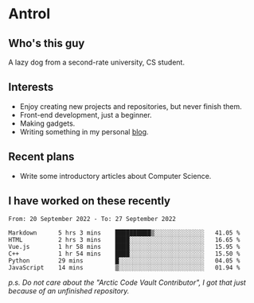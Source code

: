 # Antrol

## Who's this guy

A lazy dog from a second-rate university, CS student.

## Interests

* Enjoy creating new projects and repositories, but never finish them.
* Front-end development, just a beginner.
* Making gadgets.
* Writing something in my personal [blog](https://blog.antrol.xyz/).

## Recent plans

* Write some introductory articles about Computer Science.

<!--
* Try to develop a website for [Anime4KCPP](https://github.com/TianZerL/Anime4KCPP).
* Develop a Markdown renderer which user can customize its css, of course it is GUI-based.~~(If I could finish  it before getting bored)~~
* Work with my [teammates](https://github.com/SWJTU-Lazy-Dogs).
* Find something interests me, as a hobby after finishing my ~~boring~~ homework.
-->

## I have worked on these recently

<!--START_SECTION:waka-->

```text
From: 20 September 2022 - To: 27 September 2022

Markdown      5 hrs 3 mins    ██████████▒░░░░░░░░░░░░░░   41.05 %
HTML          2 hrs 3 mins    ████░░░░░░░░░░░░░░░░░░░░░   16.65 %
Vue.js        1 hr 58 mins    ████░░░░░░░░░░░░░░░░░░░░░   15.95 %
C++           1 hr 54 mins    ████░░░░░░░░░░░░░░░░░░░░░   15.50 %
Python        29 mins         █░░░░░░░░░░░░░░░░░░░░░░░░   04.05 %
JavaScript    14 mins         ▒░░░░░░░░░░░░░░░░░░░░░░░░   01.94 %
```

<!--END_SECTION:waka-->

*p.s.  Do not care about the "Arctic Code Vault Contributor", I got that just because of an unfinished repository.*

<!--
**qzmlgfj/qzmlgfj** is a ✨ _special_ ✨ repository because its `README.md` (this file) appears on your GitHub profile.

Here are some ideas to get you started:

- 🔭 I’m currently working on ...
- 🌱 I’m currently learning ...
- 👯 I’m looking to collaborate on ...
- 🤔 I’m looking for help with ...
- 💬 Ask me about ...
- 📫 How to reach me: ...
- 😄 Pronouns: ...
- ⚡ Fun fact: ...
-->

